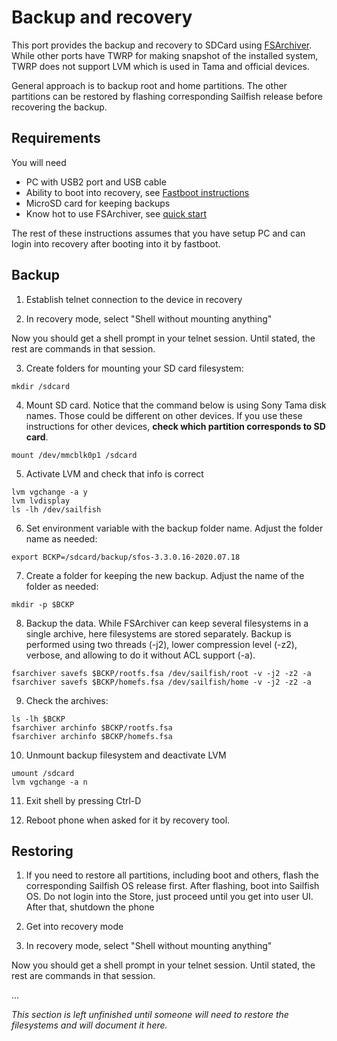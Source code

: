 # Backup and recovery

This port provides the backup and recovery to SDCard using [FSArchiver](https://www.fsarchiver.org/). While other ports have TWRP for making 
snapshot of the installed system, TWRP does not support LVM which is used in Tama and official devices.

General approach is to backup root and home partitions. The other partitions can be restored by flashing corresponding Sailfish release
before recovering the backup.

## Requirements

You will need 

* PC with USB2 port and USB cable
* Ability to boot into recovery, see [Fastboot instructions](https://github.com/sailfishos-sony-tama/main/blob/master/hadk-sony-xz2.md#fastboot)
* MicroSD card for keeping backups
* Know hot to use FSArchiver, see [quick start](https://www.fsarchiver.org/quickstart)

The rest of these instructions assumes that you have setup PC and can login into recovery after booting into it by fastboot.

## Backup

1. Establish telnet connection to the device in recovery

2. In recovery mode, select "Shell without mounting anything"

Now you should get a shell prompt in your telnet session. Until stated, the rest are commands in that session.

3. Create folders for mounting your SD card filesystem:

```
mkdir /sdcard
```

4. Mount SD card. Notice that the command below is using Sony Tama disk names. Those could be different on other devices. 
If you use these instructions for other devices, **check which partition corresponds to SD card**.
```
mount /dev/mmcblk0p1 /sdcard
```

5. Activate LVM and check that info is correct

```
lvm vgchange -a y
lvm lvdisplay
ls -lh /dev/sailfish
```

6. Set environment variable with the backup folder name. Adjust the folder name as needed:
```
export BCKP=/sdcard/backup/sfos-3.3.0.16-2020.07.18
```

7. Create a folder for keeping the new backup. Adjust the name of the folder as needed:
```
mkdir -p $BCKP
```

8. Backup the data. While FSArchiver can keep several filesystems in a single archive, here filesystems are stored separately. Backup
is performed using two threads (-j2), lower compression level (-z2), verbose, and allowing to do it without ACL support (-a).

```
fsarchiver savefs $BCKP/rootfs.fsa /dev/sailfish/root -v -j2 -z2 -a
fsarchiver savefs $BCKP/homefs.fsa /dev/sailfish/home -v -j2 -z2 -a
```

9. Check the archives:
```
ls -lh $BCKP
fsarchiver archinfo $BCKP/rootfs.fsa
fsarchiver archinfo $BCKP/homefs.fsa
```

10. Unmount backup filesystem and deactivate LVM
```
umount /sdcard
lvm vgchange -a n
```

11. Exit shell by pressing Ctrl-D

12. Reboot phone when asked for it by recovery tool.


## Restoring

1. If you need to restore all partitions, including boot and others, flash the corresponding Sailfish OS release first. After flashing, boot into
Sailfish OS. Do not login into the Store, just proceed until you get into user UI. After that, shutdown the phone

2. Get into recovery mode

3. In recovery mode, select "Shell without mounting anything"

Now you should get a shell prompt in your telnet session. Until stated, the rest are commands in that session.

...

_This section is left unfinished until someone will need to restore the filesystems and will document it here._
